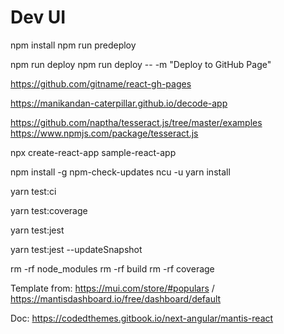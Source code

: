 # Dev UI

npm install
npm run predeploy

npm run deploy
npm run deploy -- -m "Deploy to GitHub Page"

https://github.com/gitname/react-gh-pages

https://manikandan-caterpillar.github.io/decode-app


https://github.com/naptha/tesseract.js/tree/master/examples
https://www.npmjs.com/package/tesseract.js


npx create-react-app sample-react-app


npm install -g npm-check-updates
ncu -u
yarn install

yarn test:ci

yarn test:coverage

yarn test:jest

yarn test:jest --updateSnapshot

rm -rf node_modules
rm -rf build
rm -rf coverage


Template from: https://mui.com/store/#populars / https://mantisdashboard.io/free/dashboard/default

Doc: https://codedthemes.gitbook.io/next-angular/mantis-react